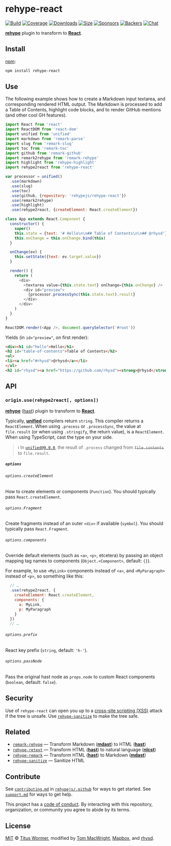 # rehype-react

[![Build][build-badge]][build]
[![Coverage][coverage-badge]][coverage]
[![Downloads][downloads-badge]][downloads]
[![Size][size-badge]][size]
[![Sponsors][sponsors-badge]][collective]
[![Backers][backers-badge]][collective]
[![Chat][chat-badge]][chat]

[**rehype**][rehype] plugin to transform to [**React**][react].

## Install

[npm][]:

```sh
npm install rehype-react
```

## Use

The following example shows how to create a Markdown input textarea, and
corresponding rendered HTML output.
The Markdown is processed to add a Table of Contents, highlight code blocks, and
to render GitHub mentions (and other cool GH features).

```js
import React from 'react'
import ReactDOM from 'react-dom'
import unified from 'unified'
import markdown from 'remark-parse'
import slug from 'remark-slug'
import toc from 'remark-toc'
import github from 'remark-github'
import remark2rehype from 'remark-rehype'
import highlight from 'rehype-highlight'
import rehype2react from 'rehype-react'

var processor = unified()
  .use(markdown)
  .use(slug)
  .use(toc)
  .use(github, {repository: 'rehypejs/rehype-react'})
  .use(remark2rehype)
  .use(highlight)
  .use(rehype2react, {createElement: React.createElement})

class App extends React.Component {
  constructor() {
    super()
    this.state = {text: '# Hello\n\n## Table of Contents\n\n## @rhysd'}
    this.onChange = this.onChange.bind(this)
  }

  onChange(ev) {
    this.setState({text: ev.target.value})
  }

  render() {
    return (
      <div>
        <textarea value={this.state.text} onChange={this.onChange} />
        <div id="preview">
          {processor.processSync(this.state.text).result}
        </div>
      </div>
    )
  }
}

ReactDOM.render(<App />, document.querySelector('#root'))
```

Yields (in `id="preview"`, on first render):

```html
<div><h1 id="hello">Hello</h1>
<h2 id="table-of-contents">Table of Contents</h2>
<ul>
<li><a href="#rhysd">@rhysd</a></li>
</ul>
<h2 id="rhysd"><a href="https://github.com/rhysd"><strong>@rhysd</strong></a></h2></div>
```

## API

### `origin.use(rehype2react[, options])`

[**rehype**][rehype] ([hast][]) plugin to transform to [**React**][react].

Typically, [**unified**][unified] compilers return `string`.
This compiler returns a `ReactElement`.
When using `.process` or `.processSync`, the value at `file.result` (or when
using `.stringify`, the return value), is a `ReactElement`.
When using TypeScript, cast the type on your side.

> ℹ️ In [`unified@9.0.0`][unified-9], the result of `.process` changed from
> ~~`file.contents`~~ to `file.result`.

##### `options`

###### `options.createElement`

How to create elements or components (`Function`).
You should typically pass `React.createElement`.

###### `options.Fragment`

Create fragments instead of an outer `<div>` if available (`symbol`).
You should typically pass `React.Fragment`.

###### `options.components`

Override default elements (such as `<a>`, `<p>`, etcetera) by passing an object
mapping tag names to components (`Object.<Component>`, default: `{}`).

For example, to use `<MyLink>` components instead of `<a>`, and `<MyParagraph>`
instead of `<p>`, so something like this:

```js
  // …
  .use(rehype2react, {
    createElement: React.createElement,
    components: {
      a: MyLink,
      p: MyParagraph
    }
  })
  // …
```

###### `options.prefix`

React key prefix (`string`, default: `'h-'`).

###### `options.passNode`

Pass the original hast node as `props.node` to custom React components
(`boolean`, default: `false`).

## Security

Use of `rehype-react` can open you up to a [cross-site scripting (XSS)][xss]
attack if the tree is unsafe.
Use [`rehype-sanitize`][sanitize] to make the tree safe.

## Related

*   [`remark-rehype`](https://github.com/remarkjs/remark-rehype)
    — Transform Markdown ([**mdast**][mdast]) to HTML ([**hast**][hast])
*   [`rehype-retext`](https://github.com/rehypejs/rehype-retext)
    — Transform HTML ([**hast**][hast]) to natural language ([**nlcst**][nlcst])
*   [`rehype-remark`](https://github.com/rehypejs/rehype-remark)
    — Transform HTML ([**hast**][hast]) to Markdown ([**mdast**][mdast])
*   [`rehype-sanitize`][sanitize]
    — Sanitize HTML

## Contribute

See [`contributing.md`][contributing] in [`rehypejs/.github`][health] for ways
to get started.
See [`support.md`][support] for ways to get help.

This project has a [code of conduct][coc].
By interacting with this repository, organization, or community you agree to
abide by its terms.

## License

[MIT][license] © [Titus Wormer][titus], modified by [Tom MacWright][tom],
[Mapbox][], and [rhysd][].

<!-- Definitions -->

[build-badge]: https://img.shields.io/travis/rehypejs/rehype-react.svg

[build]: https://travis-ci.org/rehypejs/rehype-react

[coverage-badge]: https://img.shields.io/codecov/c/github/rehypejs/rehype-react.svg

[coverage]: https://codecov.io/github/rehypejs/rehype-react

[downloads-badge]: https://img.shields.io/npm/dm/rehype-react.svg

[downloads]: https://www.npmjs.com/package/rehype-react

[size-badge]: https://img.shields.io/bundlephobia/minzip/rehype-react.svg

[size]: https://bundlephobia.com/result?p=rehype-react

[sponsors-badge]: https://opencollective.com/unified/sponsors/badge.svg

[backers-badge]: https://opencollective.com/unified/backers/badge.svg

[collective]: https://opencollective.com/unified

[chat-badge]: https://img.shields.io/badge/chat-discussions-success.svg

[chat]: https://github.com/rehypejs/rehype/discussions

[npm]: https://docs.npmjs.com/cli/install

[health]: https://github.com/rehypejs/.github

[contributing]: https://github.com/rehypejs/.github/blob/HEAD/contributing.md

[support]: https://github.com/rehypejs/.github/blob/HEAD/support.md

[coc]: https://github.com/rehypejs/.github/blob/HEAD/code-of-conduct.md

[license]: license

[titus]: https://wooorm.com

[tom]: https://macwright.org

[mapbox]: https://www.mapbox.com

[rhysd]: https://rhysd.github.io

[unified]: https://github.com/unifiedjs/unified

[rehype]: https://github.com/rehypejs/rehype

[mdast]: https://github.com/syntax-tree/mdast

[hast]: https://github.com/syntax-tree/hast

[nlcst]: https://github.com/syntax-tree/nlcst

[react]: https://github.com/facebook/react

[xss]: https://en.wikipedia.org/wiki/Cross-site_scripting

[sanitize]: https://github.com/rehypejs/rehype-sanitize

[unified-9]: https://github.com/unifiedjs/unified/releases/tag/9.0.0
